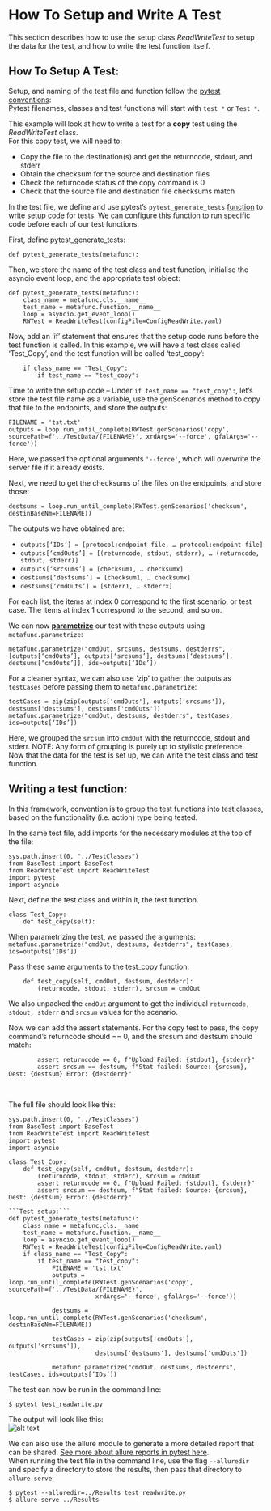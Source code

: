 # How To Setup and Write A Test
This section describes how to use the setup class *ReadWriteTest* to setup the data for the test, and how to write the test function itself.

## How To Setup A Test:
Setup, and naming of the test file and function follow the [pytest conventions](https://docs.pytest.org/en/stable/explanation/goodpractices.html): \
Pytest filenames, classes and test functions will start with ```test_*``` or ```Test_*```.

This example will look at how to write a test for a **copy** test using the *ReadWriteTest* class. \
For this copy test, we will need to:
* Copy the file to the destination(s) and get the returncode, stdout, and stderr 
* Obtain the checksum for the source and destination files
* Check the returncode status of the copy command is 0
* Check that the source file and destination file checksums match
  
In the test file, we define and use pytest’s ```pytest_generate_tests``` [function](https://docs.pytest.org/en/7.1.x/reference/reference.html#pytest.hookspec.pytest_generate_tests) to write setup code for tests.  We can configure this function to run specific code before each of our test functions. 

First, define pytest_generate_tests:
~~~
def pytest_generate_tests(metafunc): 
~~~
Then, we store the name of the test class and test function, initialise the asyncio event loop, and the appropriate test object: 
~~~
def pytest_generate_tests(metafunc):
	class_name = metafunc.cls.__name__
	test_name = metafunc.function.__name__
	loop = asyncio.get_event_loop()
	RWTest = ReadWriteTest(configFile=ConfigReadWrite.yaml)
~~~

Now, add an ‘if’ statement that ensures that the setup code runs before the test function is called. In this example, we will have a test class called ‘Test_Copy’, and the test function will be called ‘test_copy’:
~~~
	if class_name == "Test_Copy":
        if test_name == "test_copy":
~~~

Time to write the setup code – Under ```if test_name == "test_copy":```, let’s store the test file name as a variable, use the genScenarios method to copy that file to the endpoints, and store the outputs:
~~~
FILENAME = 'tst.txt'
outputs = loop.run_until_complete(RWTest.genScenarios('copy', sourcePath=f'../TestData/{FILENAME}', xrdArgs='--force', gfalArgs='--force'))
~~~
Here, we passed the optional arguments ```'--force'```, which will overwrite the server file if it already exists.

Next, we need to get the checksums of the files on the endpoints, and store those:
~~~
destsums = loop.run_until_complete(RWTest.genScenarios('checksum', destinBaseNm=FILENAME))
~~~
The outputs we have obtained are:
* ```outputs[‘IDs’] = [protocol:endpoint-file, … protocol:endpoint-file]```
* ```outputs[‘cmdOuts’] = [(returncode, stdout, stderr), … (returncode, stdout, stderr)]```
* ```outputs[‘srcsums’] = [checksum1, … checksumx]```
* ```destsums[‘destsums’] = [checksum1, … checksumx]```
* ```destsums[‘cmdOuts’] = [stderr1, … stderrx]```
  
For each list, the items at index 0 correspond to the first scenario, or test case. The items at index 1 correspond to the second, and so on. 

We can now [**parametrize**](https://docs.pytest.org/en/stable/example/parametrize.html) our test with these outputs using ```metafunc.parametrize```:
~~~
metafunc.parametrize("cmdOut, srcsums, destsums, destderrs", 
[outputs[‘cmdOuts’], outputs[‘srcsums’], destsums[‘destsums’], destsums[‘cmdOuts’]], ids=outputs[‘IDs’])
~~~

For a cleaner syntax, we can also use ‘zip’ to gather the outputs as ```testCases``` before passing them to ```metafunc.parametrize```:
~~~
testCases = zip(zip(outputs['cmdOuts'], outputs['srcsums']), destsums['destsums'], destsums['cmdOuts'])
metafunc.parametrize("cmdOut, destsums, destderrs", testCases, ids=outputs[‘IDs’])
~~~
Here, we grouped the ```srcsum``` into ```cmdOut``` with the returncode, stdout and stderr. NOTE: Any form of grouping is purely up to stylistic preference. \
Now that the data for the test is set up, we can write the test class and test function.

## Writing a test function:
In this framework, convention is to group the test functions into test classes, based on the functionality (i.e. action) type being tested.

In the same test file, add imports for the necessary modules at the top of the file:
~~~
sys.path.insert(0, "../TestClasses")
from BaseTest import BaseTest
from ReadWriteTest import ReadWriteTest
import pytest
import asyncio
~~~

Next, define the test class and within it, the test function. 
~~~
class Test_Copy:
	def test_copy(self):
~~~
When parametrizing the test, we passed the arguments:
```metafunc.parametrize("cmdOut, destsums, destderrs", testCases, ids=outputs[‘IDs’])```

Pass these same arguments to the test_copy function:
~~~
	def test_copy(self, cmdOut, destsum, destderr):
        (returncode, stdout, stderr), srcsum = cmdOut
~~~
We also unpacked the ```cmdOut``` argument to get the individual ```returncode, stdout, stderr``` and ```srcsum``` values for the scenario.

Now we can add the assert statements. For the copy test to pass, the copy command’s returncode should == 0, and the srcsum and destsum should match:
~~~
		assert returncode == 0, f"Upload Failed: {stdout}, {stderr}"
        assert srcsum == destsum, f"Stat failed: Source: {srcsum}, Dest: {destsum} Error: {destderr}"
~~~

&nbsp;

The full file should look like this:
~~~
sys.path.insert(0, "../TestClasses")
from BaseTest import BaseTest
from ReadWriteTest import ReadWriteTest
import pytest
import asyncio

class Test_Copy:
	def test_copy(self, cmdOut, destsum, destderr):
        (returncode, stdout, stderr), srcsum = cmdOut
		assert returncode == 0, f"Upload Failed: {stdout}, {stderr}"
        assert srcsum == destsum, f"Stat failed: Source: {srcsum}, Dest: {destsum} Error: {destderr}"

```Test setup:```
def pytest_generate_tests(metafunc):
	class_name = metafunc.cls.__name__
	test_name = metafunc.function.__name__
	loop = asyncio.get_event_loop()
	RWTest = ReadWriteTest(configFile=ConfigReadWrite.yaml)
	if class_name == "Test_Copy":
        if test_name == "test_copy":
			FILENAME = 'tst.txt'
			outputs = loop.run_until_complete(RWTest.genScenarios('copy', sourcePath=f'../TestData/{FILENAME}', 
						xrdArgs='--force', gfalArgs='--force'))

			destsums = loop.run_until_complete(RWTest.genScenarios('checksum', destinBaseNm=FILENAME))

			testCases = zip(zip(outputs['cmdOuts'], outputs['srcsums']), 
						destsums['destsums'], destsums['cmdOuts'])

			metafunc.parametrize("cmdOut, destsums, destderrs", testCases, ids=outputs[‘IDs’])
~~~

The test can now be run in the command line:
~~~
$ pytest test_readwrite.py
~~~

The output will look like this: \
![alt text](image-1.png)

We can also use the allure module to generate a more detailed report that can be shared. [See more about allure reports in pytest here](https://allurereport.org/docs/pytest/). \
When running the test file in the command line, use the flag ```--alluredir``` and specify a directory to store the results, then pass that directory to ```allure serve```:
~~~
$ pytest --alluredir=../Results test_readwrite.py
$ allure serve ../Results
~~~